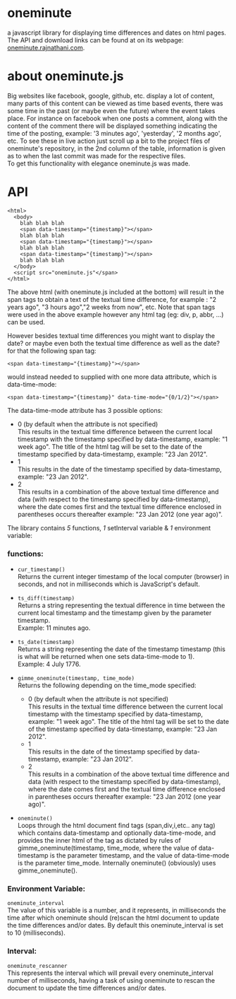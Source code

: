 oneminute
=========

a javascript library for displaying time differences and dates on html pages.
The API and download links can be found at on its webpage: [oneminute.rajnathani.com](http://oneminute.rajnathani.com).

# about oneminute.js

Big websites like facebook, google, github, etc. display a lot of content, many parts of this content can
be viewed as time based events, there was some time in the past (or maybe even the future) where
the event takes place. For instance on facebook when one posts a comment, along with the content of the comment
there will be displayed something indicating the time of the posting, example: '3 minutes ago', 'yesterday', '2 months
ago', etc. To see these in live action just scroll up a bit to the project files of oneminute's repository, in the 2nd
column of the table, information is given as to when the last commit was made for the respective files.  
To get this
functionality with elegance oneminute.js was made.

# API

    <html>
      <body>
        blah blah blah
        <span data-timestamp="{timestamp}"></span>
        blah blah blah
        <span data-timestamp="{timestamp}"></span>
        blah blah blah
        <span data-timestamp="{timestamp}"></span>
        blah blah blah
      </body>
      <script src="oneminute.js"</span>
    </html>



The above html (with oneminute.js included at the bottom) will result in the span tags to obtain a text of the textual time difference, for example : "2 years ago", "3 hours ago","2 weeks from now", etc.
Note that span tags were used in the above example however any html tag (eg: div, p, abbr, ...) can be used.  

However besides textual time differences you might want to display the date? or maybe even both the textual time difference as well as the date? for that the following span tag:  

    <span data-timestamp="{timestamp}"></span>
  
would instead needed to supplied with one more data attribute, which is data-time-mode:  

    <span data-timestamp="{timestamp}" data-time-mode="{0/1/2}"></span>

The data-time-mode attribute has 3 possible options:

- 0 (by default when the attribute is not specified)  
This results in the textual time difference between the current local timestamp with the timestamp specified by data-timestamp, example: "1 week ago". The title of the html tag will be set to the date of the timestamp specified by data-timestamp, example: "23 Jan 2012".
- 1  
This results in the date of the timestamp specified by data-timestamp, example: "23 Jan 2012".
- 2  
This results in a combination of the above textual time difference and data (with respect to the timestamp specified by data-timestamp), where the date comes first and the textual time difference enclosed in parentheses occurs thereafter example: "23 Jan 2012 (one year ago)".

The library contains *5* functions, *1* setInterval variable & *1* environment variable:
### functions:  

- `cur_timestamp()`  
  Returns the current integer timestamp of the local computer (browser) in seconds, and not in milliseconds which is JavaScript's default.
  
- `ts_diff(timestamp)`  
  Returns a string representing the textual difference in time between the current local timestamp and the timestamp given by the parameter timestamp.  
  Example: 11 minutes ago.

- `ts_date(timestamp)`  
  Returns a string representing the date of the timestamp timestamp (this is what will be returned when one sets data-time-mode to 1).  
  Example: 4 July 1776.

- `gimme_oneminute(timestamp, time_mode)`  
  Returns the following depending on the time_mode specified:
  - 0 (by default when the attribute is not specified)  
This results in the textual time difference between the current local timestamp with the timestamp specified by data-timestamp, example: "1 week ago". The title of the html tag will be set to the date of the timestamp specified by data-timestamp, example: "23 Jan 2012".
  - 1  
  This results in the date of the timestamp specified by data-timestamp, example: "23 Jan 2012".
  - 2  
  This results in a combination of the above textual time difference and data (with respect to the timestamp specified by data-timestamp), where the date comes first and the textual time difference enclosed in parentheses occurs thereafter example: "23 Jan 2012 (one year ago)".  

- `oneminute()`  
  Loops through the html document find tags (span,div,i,etc.. any tag) which contains data-timestamp and optionally data-time-mode, and provides the inner html of the tag as dictated by rules of gimme_oneminute(timestamp, time_mode, where the value of data-timestamp is the parameter timestamp, and the value of  data-time-mode is the parameter time_mode. Internally oneminute() (obviously) uses gimme_oneminute().

### Environment Variable:
`oneminute_interval`    
The value of this variable is a number, and it represents, in milliseconds the time after which
oneminute
should (re)scan the html document to update the time differences and/or dates.
By default this
oneminute_interval
is set to 10 (milliseconds). 

### Interval:
`oneminute_rescanner`  
  This represents the interval which will prevail every
  oneminute_interval
  number of milliseconds, having a task of using
  oneminute
  to rescan the document to update the time differences and/or dates.





